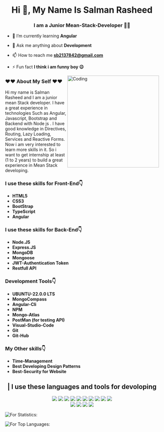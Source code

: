 <h1 align="center">Hi 👋, My Name Is Salman Rasheed</h1>
<h3 align="center">I am a Junior Mean-Stack-Developer 👨‍💻</h3>

- 🌱 I’m currently learning **Angular**

- 💬 Ask me anything about **Development**

- 📫 How to reach me **sb2137842@gmail.com**

- ⚡ Fun fact **I think i am funny boy 😉** 

<img align="right" alt="Coding" width="300" fill="none" src="https://thumbs.gfycat.com/ColorlessBitesizedKob-max-1mb.gif">

<h3>❤️❤️ About My Self ❤️❤️</h3>
<p>
Hi my name is Salman Rasheed and I am a junior mean Stack developer. I have a great experience in technologies Such as Angular, Javascript, Bootstrap and Backend with Node js . I have good knowledge in  Directives, Routing, Lazy Loading, Services and Reactive Forms. Now i am very interested to learn more skills in it. So i want to get internship at least (1 to 2 years) to build a great experience in Mean Stack developing.
</p>

<h3>I use these skills for Front-End👇</h3>

- **HTML5**
- **CSS3**
- **BootStrap**
- **TypeScript**
- **Angular**

<h3>I use these skills for Back-End👇</h3>

- **Node.JS**
- **Express.JS**
- **MongoDB**
- **Mongoose**
- **JWT-Authentication Token**
- **Restfull API**

<h3>Development Tools👇</h3>

- **UBUNTU-22.0.0 LTS**
- **MongoCompass**
- **Angular-Cli**
- **NPM**
- **Mongo-Atlas**
- **PostMan (for testing API)**
- **Visual-Studio-Code**
- **Git**
- **Git-Hub**

<h3>My Other skills👇</h3>

- **Time-Management**
- **Best Developing Design Patterns**
- **Best-Security for Website**

<h2 align="center">| I use these languages and tools for devoloping</h2>

<p align="center" ><img src="https://img.shields.io/badge/-HTML-e34f26?logo=html5&logoColor=fff"> <img src="https://img.shields.io/badge/-CSS-1572B6?logo=css3&logoColor=fff"> <img src="https://img.shields.io/badge/-JavaScript-F7DF1E?logo=javascript&logoColor=fff"> <img src="https://img.shields.io/badge/-BootStrap-7952B3?logo=bootstrap&logoColor=fff"> <img src="https://img.shields.io/badge/-Angular-DD0031?logo=angular&logoColor=fff"> <img src="https://img.shields.io/badge/-TypeScript-3178C6?logo=typescript&logoColor=fff"> <img src="https://img.shields.io/badge/-GitHub-181717?logo=github&logoColor=fff"> <img src="https://img.shields.io/badge/-Node.js-339933?logo=node.js&logoColor=fff"> <img src="https://img.shields.io/badge/-Express-000000?logo&ExpresslogoColor=fff"> <img src="https://img.shields.io/badge/-Visual%20Studio%20Code-007ACC?logo=Visual%20Studio%20Code&logoColor=fff"></br> <img src="https://img.shields.io/badge/-Ubuntu-E95420?logo=Ubuntu&logoColor=fff"> <img src="https://img.shields.io/badge/-Postman-FF6C37?logo=Postman&logoColor=fff"> <img src="https://img.shields.io/badge/-Vercel-000000?logo=Vercel&logoColor=fff"> <img src="https://img.shields.io/badge/-MongoDB-47A248?logo=MongoDB&logoColor=fff"></p> 

![For Statistics:](https://github-readme-stats.vercel.app/api?username=WebDeveloper244&count_private=true&show_icons=true&theme=radical)
 

![For Top Languages:](https://github-readme-stats.vercel.app/api/top-langs/?username=WebDeveloper244&show_icons=true&theme=radical)






